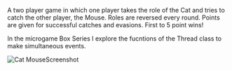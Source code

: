 A two player game in which one player takes the role of the Cat and tries to catch the other player, the Mouse. Roles are reversed every round. Points are given for successful catches and evasions. First to 5 point wins!

In the microgame Box Series I explore the fucntions of the Thread class to make simultaneous events.

![Cat MouseScreenshot](https://github.com/JohnPraesto/Cat-Mouse/assets/145432791/a62877ee-a1a3-4edd-ae65-f8135fec97e3)
